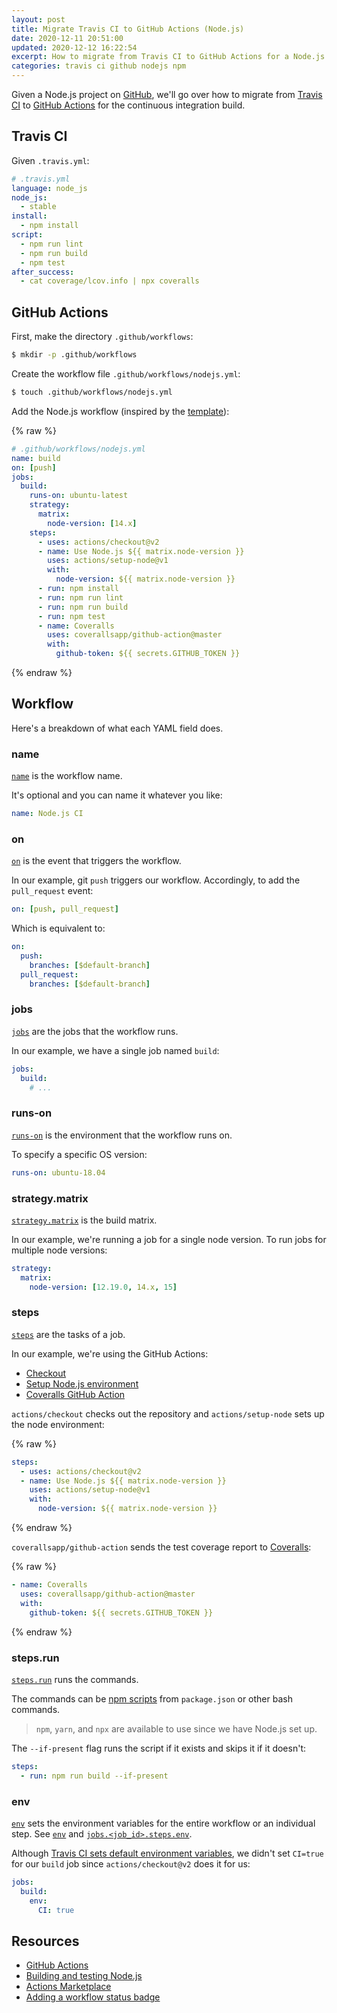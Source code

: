 ```yaml
---
layout: post
title: Migrate Travis CI to GitHub Actions (Node.js)
date: 2020-12-11 20:51:00
updated: 2020-12-12 16:22:54
excerpt: How to migrate from Travis CI to GitHub Actions for a Node.js workflow.
categories: travis ci github nodejs npm
---
```


<!--email_off-->

Given a Node.js project on [GitHub](https://github.com/), we'll go over how to migrate from [Travis CI](https://travis-ci.org/) to [GitHub Actions](https://github.com/features/actions) for the continuous integration build.

## Travis CI

Given `.travis.yml`:

```yml
# .travis.yml
language: node_js
node_js:
  - stable
install:
  - npm install
script:
  - npm run lint
  - npm run build
  - npm test
after_success:
  - cat coverage/lcov.info | npx coveralls
```

## GitHub Actions

First, make the directory `.github/workflows`:

```sh
$ mkdir -p .github/workflows
```

Create the workflow file `.github/workflows/nodejs.yml`:

```sh
$ touch .github/workflows/nodejs.yml
```

Add the Node.js workflow (inspired by the [template](https://docs.github.com/en/free-pro-team@latest/actions/guides/building-and-testing-nodejs#starting-with-the-nodejs-workflow-template)):

{% raw %}

```yml
# .github/workflows/nodejs.yml
name: build
on: [push]
jobs:
  build:
    runs-on: ubuntu-latest
    strategy:
      matrix:
        node-version: [14.x]
    steps:
      - uses: actions/checkout@v2
      - name: Use Node.js ${{ matrix.node-version }}
        uses: actions/setup-node@v1
        with:
          node-version: ${{ matrix.node-version }}
      - run: npm install
      - run: npm run lint
      - run: npm run build
      - run: npm test
      - name: Coveralls
        uses: coverallsapp/github-action@master
        with:
          github-token: ${{ secrets.GITHUB_TOKEN }}
```

{% endraw %}

## Workflow

Here's a breakdown of what each YAML field does.

### name

[`name`](https://docs.github.com/en/free-pro-team@latest/actions/reference/workflow-syntax-for-github-actions#name) is the workflow name.

It's optional and you can name it whatever you like:

```yml
name: Node.js CI
```

### on

[`on`](https://docs.github.com/en/free-pro-team@latest/actions/reference/workflow-syntax-for-github-actions#on) is the event that triggers the workflow.

In our example, git `push` triggers our workflow. Accordingly, to add the `pull_request` event:

```yml
on: [push, pull_request]
```

Which is equivalent to:

```yml
on:
  push:
    branches: [$default-branch]
  pull_request:
    branches: [$default-branch]
```

### jobs

[`jobs`](https://docs.github.com/en/free-pro-team@latest/actions/reference/workflow-syntax-for-github-actions#jobs) are the jobs that the workflow runs.

In our example, we have a single job named `build`:

```yml
jobs:
  build:
    # ...
```

### runs-on

[`runs-on`](https://docs.github.com/en/free-pro-team@latest/actions/reference/workflow-syntax-for-github-actions#jobsjob_idruns-on) is the environment that the workflow runs on.

To specify a specific OS version:

```yml
runs-on: ubuntu-18.04
```

### strategy.matrix

[`strategy.matrix`](https://docs.github.com/en/free-pro-team@latest/actions/reference/workflow-syntax-for-github-actions#jobsjob_idstrategymatrix) is the build matrix.

In our example, we're running a job for a single node version. To run jobs for multiple node versions:

```yml
strategy:
  matrix:
    node-version: [12.19.0, 14.x, 15]
```

### steps

[`steps`](https://docs.github.com/en/free-pro-team@latest/actions/reference/workflow-syntax-for-github-actions#jobsjob_idsteps) are the tasks of a job.

In our example, we're using the GitHub Actions:

- [Checkout](https://github.com/marketplace/actions/checkout)
- [Setup Node.js environment](https://github.com/marketplace/actions/setup-node-js-environment)
- [Coveralls GitHub Action](https://github.com/marketplace/actions/coveralls-github-action)

`actions/checkout` checks out the repository and `actions/setup-node` sets up the node environment:

{% raw %}

```yml
steps:
  - uses: actions/checkout@v2
  - name: Use Node.js ${{ matrix.node-version }}
    uses: actions/setup-node@v1
    with:
      node-version: ${{ matrix.node-version }}
```

{% endraw %}

`coverallsapp/github-action` sends the test coverage report to [Coveralls](https://coveralls.io/):

{% raw %}

```yml
- name: Coveralls
  uses: coverallsapp/github-action@master
  with:
    github-token: ${{ secrets.GITHUB_TOKEN }}
```

{% endraw %}

### steps.run

[`steps.run`](https://docs.github.com/en/free-pro-team@latest/actions/reference/workflow-syntax-for-github-actions#jobsjob_idstepsrun) runs the commands.

The commands can be [npm scripts](https://docs.npmjs.com/cli/v6/commands/npm-run-script/) from `package.json` or other bash commands.

> `npm`, `yarn`, and `npx` are available to use since we have Node.js set up.

The `--if-present` flag runs the script if it exists and skips it if it doesn't:

```yml
steps:
  - run: npm run build --if-present
```

### env

[`env`](https://docs.github.com/en/free-pro-team@latest/actions/reference/workflow-syntax-for-github-actions#jobsjob_idenv) sets the environment variables for the entire workflow or an individual step. See [`env`](https://docs.github.com/en/free-pro-team@latest/actions/reference/workflow-syntax-for-github-actions#env) and [`jobs.<job_id>.steps.env`](https://docs.github.com/en/free-pro-team@latest/actions/reference/workflow-syntax-for-github-actions#jobsjob_idstepsenv).

Although [Travis CI sets default environment variables](https://docs.travis-ci.com/user/environment-variables/#default-environment-variables), we didn't set `CI=true` for our `build` job since `actions/checkout@v2` does it for us:

```yml
jobs:
  build:
    env:
      CI: true
```

## Resources

- [GitHub Actions](https://github.com/features/actions)
- [Building and testing Node.js](https://docs.github.com/en/free-pro-team@latest/actions/guides/building-and-testing-nodejs)
- [Actions Marketplace](https://github.com/marketplace?type=actions)
- [Adding a workflow status badge](https://docs.github.com/en/free-pro-team@latest/actions/managing-workflow-runs/adding-a-workflow-status-badge)

<!--/email_off-->
